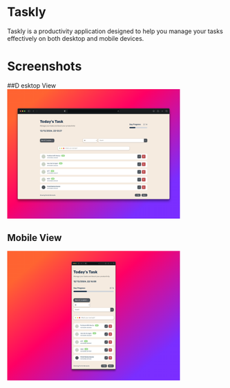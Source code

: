 # Taskly
Taskly is a productivity application designed to help you manage your tasks effectively on both desktop and mobile devices.

# Screenshots
##D esktop View
<img src="https://raw.githubusercontent.com/Zyano0x/Taskly/refs/heads/master/Desktop.png" alt="Desktop Screenshot" height="300">
## Mobile View
<img src="https://raw.githubusercontent.com/Zyano0x/Taskly/refs/heads/master/Mobile.png" alt="Mobile Screenshot" height="300">

